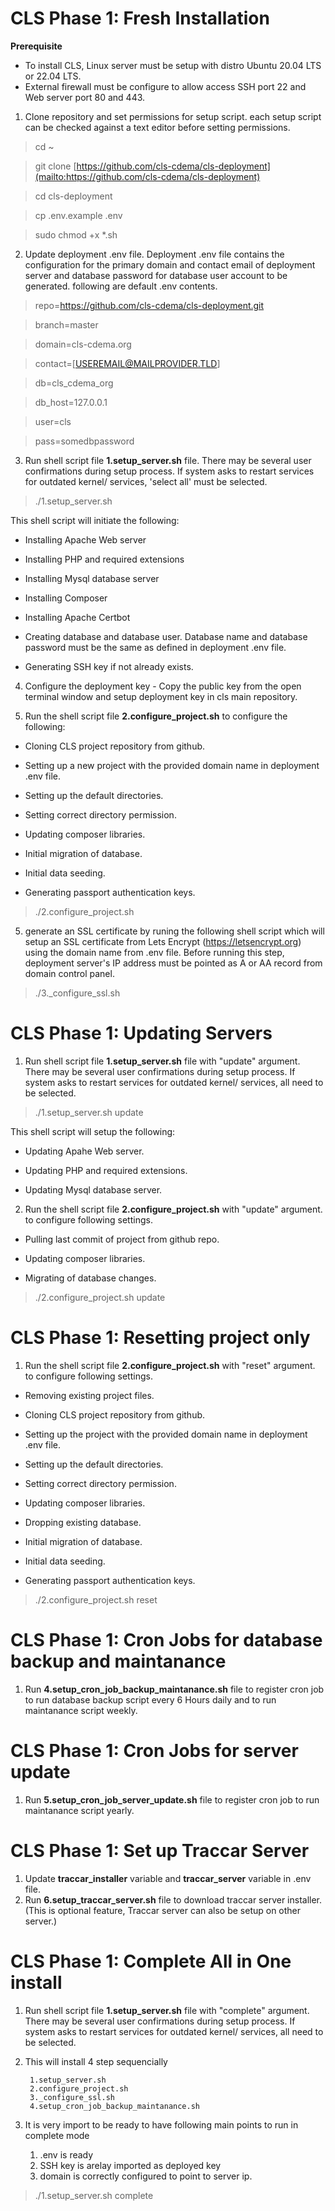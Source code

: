 # CLS Phase 1: Fresh Installation

  **Prerequisite** 
  

 - To install CLS, Linux server must be setup with distro Ubuntu 20.04 LTS or 22.04 LTS.
 - External firewall must be configure to allow access SSH port 22 and Web server port 80 and 443.



1. Clone repository and set permissions for setup script. each setup script can be checked against a text editor before setting permissions.

> cd ~ 

> git clone [https://github.com/cls-cdema/cls-deployment](mailto:https://github.com/cls-cdema/cls-deployment)

> cd cls-deployment

> cp .env.example .env

> sudo chmod +x *.sh

  

2. Update deployment .env file. Deployment .env file contains the configuration for the primary domain and contact email of deployment server and database password for database user account to be generated. following are default .env contents.

  

> repo=https://github.com/cls-cdema/cls-deployment.git

> branch=master

> domain=cls-cdema.org

> contact=[USEREMAIL@MAILPROVIDER.TLD]

> db=cls_cdema_org

> db_host=127.0.0.1

> user=cls

> pass=somedbpassword


3. Run shell script file **1\.setup_server.sh** file. There may be several user confirmations during setup process. If system asks to restart services for outdated kernel/ services, 'select all' must be selected.

  

>  ./1.setup_server.sh

  

This shell script will initiate the following:

- Installing Apache Web server

- Installing PHP and required extensions

- Installing Mysql database server

- Installing Composer

- Installing Apache Certbot

- Creating database and database user. Database name and database password must be the same as defined in deployment .env file.

- Generating SSH key if not already exists.

  

4. Configure the deployment key - Copy the public key from the open terminal window and setup deployment key in cls main repository.

  

5. Run the shell script file **2\.configure_project.sh** to configure the following:

- Cloning CLS project repository from github.

- Setting up a new project with the provided domain name in deployment .env file.

- Setting up the default directories.

- Setting correct directory permission.

- Updating composer libraries.

- Initial migration of database.

- Initial data seeding.

- Generating passport authentication keys.

  

>  ./2.configure_project.sh

  

5. generate an SSL certificate by runing the following shell script which will setup an SSL certificate from Lets Encrypt (https://letsencrypt.org) using the domain name from .env file. Before running this step, deployment server's IP address must be pointed as A or AA record from domain control panel.

  

>  ./3._configure_ssl.sh

  

# CLS Phase 1: Updating Servers

  

1. Run shell script file **1\.setup_server.sh** file with "update" argument. There may be several user confirmations during setup process. If system asks to restart services for outdated kernel/ services, all need to be selected.

  

>  ./1.setup_server.sh update

  

This shell script will setup the following:

- Updating Apahe Web server.

- Updating PHP and required extensions.

- Updating Mysql database server.

  

2. Run the shell script file **2\.configure_project.sh** with "update" argument. to configure following settings.

- Pulling last commit of project from github repo.

- Updating composer libraries.

- Migrating of database changes.

  

>  ./2.configure_project.sh update

  

# CLS Phase 1: Resetting project only

  

1. Run the shell script file **2\.configure_project.sh** with "reset" argument. to configure following settings.

- Removing existing project files.

- Cloning CLS project repository from github.

- Setting up the project with the provided domain name in deployment .env file.

- Setting up the default directories.

- Setting correct directory permission.

- Updating composer libraries.

- Dropping existing database.

- Initial migration of database.

- Initial data seeding.

- Generating passport authentication keys.

  

>  ./2.configure_project.sh reset

 

# CLS Phase 1: Cron Jobs for database backup and maintanance
 
1. Run **4.setup_cron_job_backup_maintanance.sh** file to register cron job to run database backup script  every 6 Hours daily and to run maintanance script weekly.


# CLS Phase 1: Cron Jobs for server update
 
1. Run **5.setup_cron_job_server_update.sh** file to register cron job to run maintanance script yearly.


# CLS Phase 1: Set up Traccar Server
 
1. Update **traccar_installer** variable and **traccar_server** variable in .env file.
2. Run **6.setup_traccar_server.sh** file to download traccar server installer. (This is optional feature, Traccar server can also be setup on other server.)

# CLS Phase 1: Complete All in One install 
1. Run shell script file **1\.setup_server.sh** file with "complete" argument. There may be several user confirmations during setup process. If system asks to restart services for outdated kernel/ services, all need to be selected.
2. This will install 4 step sequencially
 
		1.setup_server.sh
		2.configure_project.sh
		3._configure_ssl.sh
		4.setup_cron_job_backup_maintanance.sh
		
	
4. It is very import to be ready to  have following main points to run in complete mode
	1. .env is ready
	2.  SSH key is arelay imported as deployed key
	3. domain is correctly configured to point to server ip.
  

>  ./1.setup_server.sh complete

  